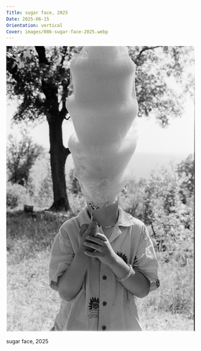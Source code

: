 ```yaml
---
Title: sugar face, 2025
Date: 2025-06-15
Orientation: vertical
Cover: images/086-sugar-face-2025.webp
---
```


![sugar face, 2025](images/086-sugar-face-2025@2x.webp)

sugar face, 2025


